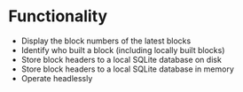 # Functionality #

 - Display the block numbers of the latest blocks
 - Identify who built a block (including locally built blocks)
 - Store block headers to a local SQLite database on disk
 - Store block headers to a local SQLite database in memory
 - Operate headlessly

